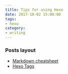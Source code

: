 ```yaml
---
title: Tips for using Hexo
date: 2017-10-02 15:00:00
tags:
- hexo
category:
- writing
---
```


### Posts layout

- [Markdown cheatsheet](https://github.com/adam-p/markdown-here/wiki/Markdown-Cheatsheet)
- [Hexo Tags](https://hexo.io/docs/tag-plugins.html)
